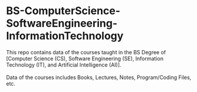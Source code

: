 # BS-ComputerScience-SoftwareEngineering-InformationTechnology
This repo contains data of the courses taught in the BS Degree of [Computer Science (CS), Software Engineering (SE), Information Technology (IT), and Artificial Intelligence (AI)]. <br> <br>
Data of the courses includes Books, Lectures, Notes, Program/Coding Files, etc.
